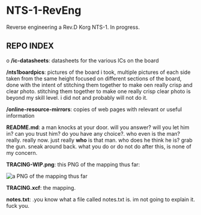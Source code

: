 # NTS-1-RevEng

Reverse engineering a Rev.D Korg NTS-1. In progress.

## REPO INDEX
o
__/ic-datasheets__: datasheets for the various ICs on the board

__/nts1boardpics__: pictures of the board i took, multiple pictures of each side taken from the same height focused on different sections of the board, done with the intent of stitching them together to make oen really crisp and clear photo. stitching them together to make one really crisp clear photo is beyond my skill level. i did not and probably will not do it.

__/online-resource-mirrors__: copies of web pages with relevant or useful information

__README.md__: a man knocks at your door. will you answer? will you let him in? can you trust him? do you have any choice?. who even is the man? really. really now. just really **who** is that man. who does he think he is? grab the gun. sneak around back. what you do or do not do after this, is none of my concern.

__TRACING-WIP.png__: this PNG of the mapping thus far:

![a PNG of the mapping thus far](TRACING-WIP.png)

__TRACING.xcf__: the mapping.

__notes.txt__: .you know what a file called notes.txt is. im not going to explain it. fuck you.
